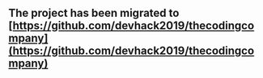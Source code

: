 <!--type your content here-->
## The project has been migrated to [https://github.com/devhack2019/thecodingcompany](https://github.com/devhack2019/thecodingcompany)
